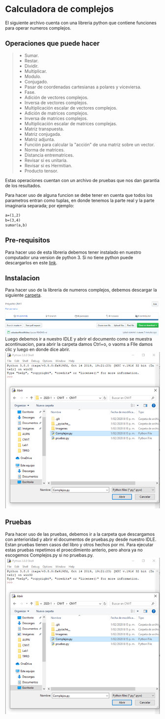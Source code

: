 # Calculadora de complejos
El siguiente archivo cuenta con una libreria python que contiene funciones para operar numeros complejos.

## Operaciones que puede hacer

>- Sumar.
>- Restar.
>- Dividir.
>- Multiplicar.
>- Modulo.
>- Conjugado.
>- Pasar de coordenadas cartesianas a polares y viceviersa.
>- Fase.
>- Adición de vectores complejos.
>- Inversa de vectores complejos.
>- Multiplicación escalar de vectores complejos.
>- Adición de matrices complejos.
>- Inversa de matrices complejos.
>- Multiplicación escalar de matrices complejas.
>- Matriz transpuesta.
>- Matriz conjugada.
>- Matriz adjunta.
>- Función para calcular la "acción" de una matriz sobre un vector.
>- Norma de matrices.
>- Distancia entrematrices.
>- Revisar si es unitaria.
>- Revisar si es Hermitian.
>- Producto tensor.

Estas operaciones cuentan con un archivo de pruebas que nos dan garantia de los resultados.

Para hacer uso de alguna funcion se debe tener en cuenta que todos los parametros entran como tuplas, en donde tenemos la parte real y la parte imaginaria separada; por ejemplo:

    a=(1,2)
    b=(3,4)
    sumar(a,b)

## Pre-requisitos

Para hacer uso de esta libreria debemos tener instalado en nuestro computador una version de python 3. Si no tiene python puede descargarlos en este [link](https://www.python.org/downloads/).

## Instalacion

Para hacer uso de la libreria de numeros complejos, debemos descargar la siguiente [carpeta](https://github.com/sebastianNietoMolina/CNYT).
![](Imagenes/descargar.PNG)
Luego debemos ir a nuestro IDLE y abrir el documento como se muestra acontinuacion, para abrir la carpeta damos Ctrl+o, o vaoms a FIle damos clic y luego en donde dice abrir.
![](Imagenes/abrir.PNG)

## Pruebas

Para hacer uso de las pruebas, debemos ir a la carpeta que descargamos con anterioridad y abrir el documentos de pruebas.py desde nuestro IDLE. Estan pruebas tienen casos del libro y otros hechos por mi. Para ejecutar estas pruebas repetimos el proecdimiento anterio, pero ahora ya no escogemos Complejos.py si no pruebas.py.
![](Imagenes/abrir.PNG)
